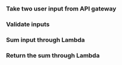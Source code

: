 ### Take two user input from API gateway
### Validate inputs 
### Sum input through Lambda
### Return the sum through Lambda

